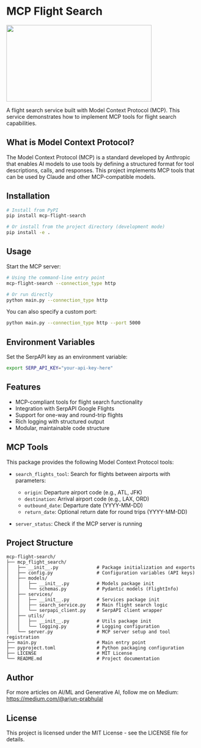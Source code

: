 # MCP Flight Search
<a href="https://glama.ai/mcp/servers/@arjunprabhulal/mcp-flight-search">
  <img width="380" height="200" src="https://glama.ai/mcp/servers/@arjunprabhulal/mcp-flight-search/badge" />
</a>

A flight search service built with Model Context Protocol (MCP). This service demonstrates how to implement MCP tools for flight search capabilities.

## What is Model Context Protocol?

The Model Context Protocol (MCP) is a standard developed by Anthropic that enables AI models to use tools by defining a structured format for tool descriptions, calls, and responses. This project implements MCP tools that can be used by Claude and other MCP-compatible models.

## Installation

```bash
# Install from PyPI
pip install mcp-flight-search

# Or install from the project directory (development mode)
pip install -e .
```

## Usage

Start the MCP server:

```bash
# Using the command-line entry point
mcp-flight-search --connection_type http

# Or run directly
python main.py --connection_type http
```

You can also specify a custom port:
```bash
python main.py --connection_type http --port 5000
```

## Environment Variables

Set the SerpAPI key as an environment variable:
```bash
export SERP_API_KEY="your-api-key-here"
```

## Features

- MCP-compliant tools for flight search functionality
- Integration with SerpAPI Google Flights
- Support for one-way and round-trip flights
- Rich logging with structured output
- Modular, maintainable code structure

## MCP Tools

This package provides the following Model Context Protocol tools:

- `search_flights_tool`: Search for flights between airports with parameters:
  - `origin`: Departure airport code (e.g., ATL, JFK)
  - `destination`: Arrival airport code (e.g., LAX, ORD)
  - `outbound_date`: Departure date (YYYY-MM-DD)
  - `return_date`: Optional return date for round trips (YYYY-MM-DD)

- `server_status`: Check if the MCP server is running

## Project Structure

```
mcp-flight-search/
├── mcp_flight_search/
│   ├── __init__.py              # Package initialization and exports
│   ├── config.py                # Configuration variables (API keys)
│   ├── models/
│   │   ├── __init__.py          # Models package init
│   │   └── schemas.py           # Pydantic models (FlightInfo)
│   ├── services/
│   │   ├── __init__.py          # Services package init
│   │   ├── search_service.py    # Main flight search logic
│   │   └── serpapi_client.py    # SerpAPI client wrapper
│   ├── utils/
│   │   ├── __init__.py          # Utils package init
│   │   └── logging.py           # Logging configuration
│   └── server.py                # MCP server setup and tool registration
├── main.py                      # Main entry point
├── pyproject.toml               # Python packaging configuration
├── LICENSE                      # MIT License
└── README.md                    # Project documentation
```

## Author

For more articles on AI/ML and Generative AI, follow me on Medium: https://medium.com/@arjun-prabhulal

## License

This project is licensed under the MIT License - see the LICENSE file for details. 
